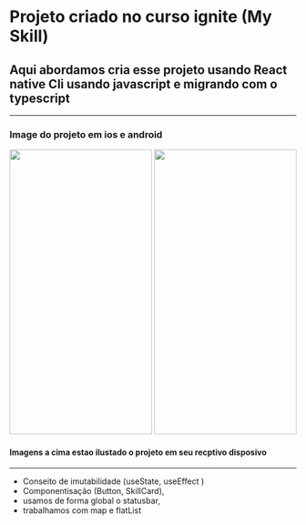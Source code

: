# Projeto criado no curso ignite (My Skill)

## Aqui abordamos cria esse projeto usando React native Cli usando javascript e migrando com o typescript 


----------
### Image do projeto em ios e android

<image src="/src/imageScreenShot/Simulator Screen Shot - iPhone 14 Pro - 2022-09-29 at 12.02.01.png" width="250" height="500" />
<span></span>
<image src="./src/imageScreenShot/Screenshot_1664501491.png" width="250" height="500" />  

#### Imagens a cima estao ilustado o projeto em seu recptivo disposivo



------------------

- Conseito de imutabilidade (useState, useEffect )
- Componentisação (Button, SkillCard),
- usamos de forma global o statusbar,
- trabalhamos com map e flatList


